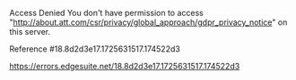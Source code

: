 Access Denied
You don't have permission to access "http://about.att.com/csr/privacy/global_approach/gdpr_privacy_notice" on this server.

Reference #18.8d2d3e17.1725631517.174522d3

https://errors.edgesuite.net/18.8d2d3e17.1725631517.174522d3